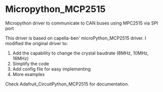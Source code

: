 # Micropython_MCP2515
Micropython driver to communicate to CAN buses using MPC2515 via SPI port


This driver is based on capella-ben' microPython_MCP2515 driver. I modified the original driver to:
  1. Add the capability to change the crystal baudrate (8MHz, 10MHz, 16MHz)
  2. Simplify the code
  3. Add config file for easy implementing
  4. More examples


Check Adafruit_CircuitPython_MCP2515 for documentation.
